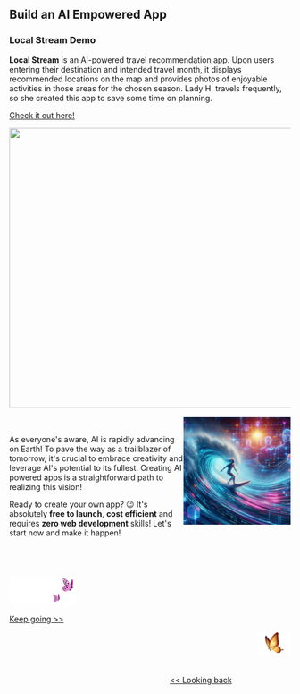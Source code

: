 ## Build an AI Empowered App

### Local Stream Demo

<b>Local Stream</b> is an AI-powered travel recommendation app. Upon users entering their destination and intended travel month, it displays recommended locations on the map and provides photos of enjoyable activities in those areas for the chosen season. Lady H. travels frequently, so she created this app to save some time on planning.

[Check it out here!][1]

<p align="center">
<img src="https://github.com/lady-h-world/My_Garden/blob/main/images/Secret_Guest_images/local_stream_v3_demo.gif" width="888" height="500" />
</p>


<p>
<img align="right" src="https://github.com/lady-h-world/My_Garden/blob/main/images/Secret_Guest_images/riding_AI_wave.jpg" width="192" height="192" />
<p>&nbsp;</p>

As everyone's aware, AI is rapidly advancing on Earth! To pave the way as a trailblazer of tomorrow, it's crucial to embrace creativity and leverage AI's potential to its fullest. Creating AI powered apps is a straightforward path to realizing this vision!

Ready to create your own app? 😉 It's absolutely <b>free to launch</b>, <b>cost efficient</b> and requires <b>zero web development</b> skills! Let's start now and make it happen!

</p>
<p>&nbsp;</p>


#
<p align="left">
<img src="https://github.com/lady-h-world/My_Garden/blob/main/images/follow_us.png" width="120" height="50" />
</p>

[Keep going >>][2]

<p align="right">
<img src="https://github.com/lady-h-world/My_Garden/blob/main/images/going_back.png" width="60" height="44" />
</p>

&nbsp;&nbsp;&nbsp;&nbsp;&nbsp;&nbsp;&nbsp;&nbsp;&nbsp;&nbsp;&nbsp;&nbsp;&nbsp;&nbsp;&nbsp;&nbsp;&nbsp;&nbsp;&nbsp;&nbsp;&nbsp;&nbsp;&nbsp;&nbsp;&nbsp;&nbsp;&nbsp;&nbsp;&nbsp;&nbsp;&nbsp;&nbsp;&nbsp;&nbsp;&nbsp;&nbsp;&nbsp;&nbsp;&nbsp;&nbsp;&nbsp;&nbsp;&nbsp;&nbsp;&nbsp;&nbsp;&nbsp;&nbsp;&nbsp;&nbsp;&nbsp;&nbsp;&nbsp;&nbsp;&nbsp;&nbsp;&nbsp;&nbsp;&nbsp;&nbsp;&nbsp;&nbsp;&nbsp;&nbsp;&nbsp;&nbsp;&nbsp;&nbsp;&nbsp;&nbsp;&nbsp;&nbsp;&nbsp;&nbsp;&nbsp;&nbsp;&nbsp;&nbsp;&nbsp;&nbsp;&nbsp;&nbsp;&nbsp;&nbsp;&nbsp;&nbsp;&nbsp;&nbsp;&nbsp;&nbsp;&nbsp;&nbsp;&nbsp;&nbsp;&nbsp;&nbsp;&nbsp;&nbsp;&nbsp;&nbsp;&nbsp;&nbsp;&nbsp;&nbsp;&nbsp;&nbsp;&nbsp;&nbsp;&nbsp;&nbsp;&nbsp;&nbsp;&nbsp;&nbsp;&nbsp;&nbsp;&nbsp;&nbsp;&nbsp;&nbsp;&nbsp;&nbsp;&nbsp;&nbsp;&nbsp;&nbsp;&nbsp;&nbsp;&nbsp;&nbsp;&nbsp;&nbsp;&nbsp;&nbsp;&nbsp;&nbsp;&nbsp;&nbsp;&nbsp;&nbsp;&nbsp;&nbsp;&nbsp;&nbsp;&nbsp;&nbsp;&nbsp;&nbsp;&nbsp;&nbsp;&nbsp;&nbsp;&nbsp;&nbsp;&nbsp;&nbsp;&nbsp;&nbsp;&nbsp;&nbsp;&nbsp;&nbsp;&nbsp;&nbsp;&nbsp;&nbsp;&nbsp;&nbsp;&nbsp;&nbsp;&nbsp;&nbsp;&nbsp;&nbsp;&nbsp;&nbsp;&nbsp;&nbsp;&nbsp;&nbsp;&nbsp;&nbsp;&nbsp;&nbsp;&nbsp;&nbsp;&nbsp;&nbsp;&nbsp;&nbsp;&nbsp;&nbsp;&nbsp;&nbsp;&nbsp;&nbsp;&nbsp;&nbsp;&nbsp;&nbsp;&nbsp;[<< Looking back][3]


[1]:https://localstream.streamlit.app/
[2]:https://github.com/lady-h-world/My_Garden/blob/main/reading_pages/Secret_Guest/deploy_ai_app2.md
[3]:https://github.com/lady-h-world/My_Garden/blob/main/reading_pages/Secret_Guest/secret_guest.md
